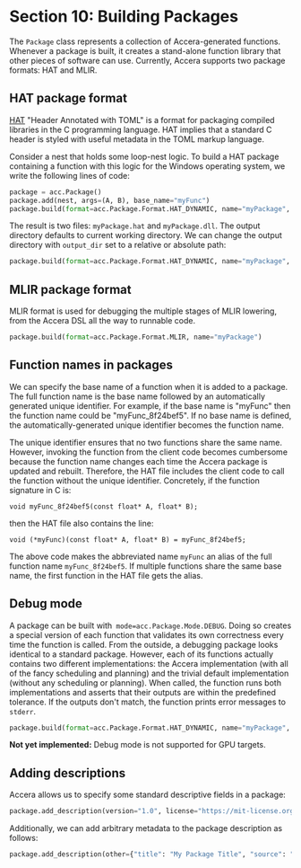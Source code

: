 [//]: # (Project: Accera)
[//]: # (Version: v1.2)

# Section 10: Building Packages
The `Package` class represents a collection of Accera-generated functions. Whenever a package is built, it creates a stand-alone function library that other pieces of software can use. Currently, Accera supports two package formats: HAT and MLIR.

## HAT package format
[HAT](https://github.com/microsoft/hat) "Header Annotated with TOML" is a format for packaging compiled libraries in the C programming language. HAT implies that a standard C header is styled with useful metadata in the TOML markup language.

Consider a nest that holds some loop-nest logic. To build a HAT package containing a function with this logic for the Windows operating system, we write the following lines of code: 
```python
package = acc.Package()
package.add(nest, args=(A, B), base_name="myFunc")
package.build(format=acc.Package.Format.HAT_DYNAMIC, name="myPackage", platform=acc.Package.Platform.WINDOWS)
```

The result is two files: `myPackage.hat` and `myPackage.dll`. The output directory defaults to current working directory. We can change the output directory with `output_dir` set to a relative or absolute path:

```python
package.build(format=acc.Package.Format.HAT_DYNAMIC, name="myPackage", platform=acc.Package.Platform.WINDOWS, output_dir="hat_packages")
```

## MLIR package format
MLIR format is used for debugging the multiple stages of MLIR lowering, from the Accera DSL all the way to runnable code.
```python
package.build(format=acc.Package.Format.MLIR, name="myPackage")
```

## Function names in packages
We can specify the base name of a function when it is added to a package. The full function name is the base name followed by an automatically generated unique identifier. For example, if the base name is "myFunc" then the function name could be "myFunc_8f24bef5". If no base name is defined, the automatically-generated unique identifier becomes the function name.

The unique identifier ensures that no two functions share the same name. However, invoking the function from the client code becomes cumbersome because the function name changes each time the Accera package is updated and rebuilt. Therefore, the HAT file includes the client code to call the function without the unique identifier. Concretely, if the function signature in C is:
```
void myFunc_8f24bef5(const float* A, float* B);
```
then the HAT file also contains the line:
```
void (*myFunc)(const float* A, float* B) = myFunc_8f24bef5;
```
The above code makes the abbreviated name `myFunc` an alias of the full function name `myFunc_8f24bef5`. If multiple functions share the same base name, the first function in the HAT file gets the alias.

## Debug mode
A package can be built with` mode=acc.Package.Mode.DEBUG`. Doing so creates a special version of each function that validates its own correctness every time the function is called. From the outside, a debugging package looks identical to a standard package. However, each of its functions actually contains two different implementations: the Accera implementation (with all of the fancy scheduling and planning) and the trivial default implementation (without any scheduling or planning). When called, the function runs both implementations and asserts that their outputs are within the predefined tolerance. If the outputs don't match, the function prints error messages to `stderr`.
```python
package.build(format=acc.Package.Format.HAT_DYNAMIC, name="myPackage", mode=acc.Package.Mode.DEBUG, tolerance=1.0e-6)
```

__Not yet implemented:__ Debug mode is not supported for GPU targets.

## Adding descriptions
Accera allows us to specify some standard descriptive fields in a package:
```python
package.add_description(version="1.0", license="https://mit-license.org/", author="Microsoft Research")
```
Additionally, we can add arbitrary metadata to the package description as follows:
```python
package.add_description(other={"title": "My Package Title", "source": "https://github.com/", "citations": ["https://arxiv.org/2021.12345/", "https://arxiv.org/2021.56789/"]})
```


<div style="page-break-after: always;"></div>
